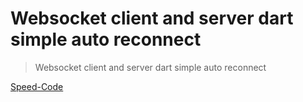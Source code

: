 # Websocket client and server dart simple auto reconnect

> Websocket client and server dart simple auto reconnect

[Speed-Code](https://www.youtube.com/watch?v=aLeUE1hEulE)
